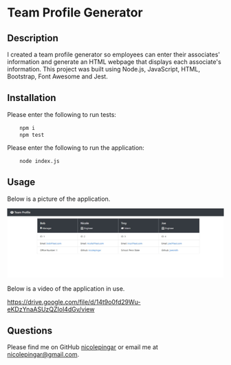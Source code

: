 # Team Profile Generator

## Description

I created a team profile generator so employees can enter their associates' information and generate an HTML webpage that displays each associate's information. This project was built using Node.js, JavaScript, HTML, Bootstrap, Font Awesome and Jest. 

## Installation 

Please enter the following to run tests:

        npm i
        npm test

Please enter the following to run the application:

        node index.js

## Usage

Below is a picture of the application. 

![Image of generated HTML](images/html.jpg)


Below is a video of the application in use. 

https://drive.google.com/file/d/14t9o0fd29Wu-eKDzYnaASUzQZIol4dGv/view

## Questions 

Please find me on GitHub [nicolepingar](https://github.com/nicolepingar) or email me at nicolepingar@gmail.com.


